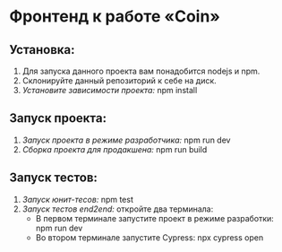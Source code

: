 # Фронтенд к работе «Coin»

## Установка:
1. Для запуска данного проекта вам понадобится nodejs и npm.  
2. Склонируйте данный репозиторий к себе на диск. 
3. *Установите зависимости проекта:* npm install

## Запуск проекта:
1. *Запуск проекта в режиме разработчика:* npm run dev
2. *Сборка проекта для продакшена:* npm run build

## Запуск тестов:
1. *Запуск юнит-тесов:* npm test
2. *Запуск тестов end2end:* откройте два терминала: 
	- В первом терминале запустите проект в режиме разработки:
	npm run dev
	- Во втором терминале запустите Cypress:
	npx cypress open 








